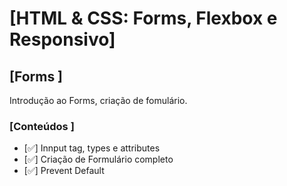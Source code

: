 # [HTML & CSS: Forms, Flexbox e Responsivo]

## [Forms ]

Introdução ao Forms, criação de fomulário.

### [Conteúdos ]

- [:white_check_mark:] Innput tag, types e attributes
- [:white_check_mark:] Criação de Formulário completo
- [:white_check_mark:] Prevent Default
